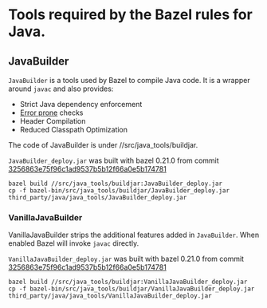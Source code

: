 # Tools required by the Bazel rules for Java.

## JavaBuilder

`JavaBuilder` is a tools used by Bazel to compile Java code. It is a wrapper
around `javac` and also provides:

* Strict Java dependency enforcement
* [Error prone](http://errorprone.info) checks
* Header Compilation
* Reduced Classpath Optimization

The code of JavaBuilder is under //src/java_tools/buildjar.

`JavaBuilder_deploy.jar` was built with bazel 0.21.0 from commit
[3256863e75f96c1ad9537b5b12f66a0e5b174781](https://github.com/bazelbuild/bazel/commit/3256863e75f96c1ad9537b5b12f66a0e5b174781)

```
bazel build //src/java_tools/buildjar:JavaBuilder_deploy.jar
cp -f bazel-bin/src/java_tools/buildjar/JavaBuilder_deploy.jar third_party/java/java_tools/JavaBuilder_deploy.jar
```

### VanillaJavaBuilder

VanillaJavaBuilder strips the additional features added in `JavaBuilder`. When enabled
Bazel will invoke `javac` directly.

`VanillaJavaBuilder_deploy.jar` was built with bazel 0.21.0 from commit
[3256863e75f96c1ad9537b5b12f66a0e5b174781](https://github.com/bazelbuild/bazel/commit/3256863e75f96c1ad9537b5b12f66a0e5b174781)

```
bazel build //src/java_tools/buildjar:VanillaJavaBuilder_deploy.jar
cp -f bazel-bin/src/java_tools/buildjar/VanillaJavaBuilder_deploy.jar third_party/java/java_tools/VanillaJavaBuilder_deploy.jar
```
